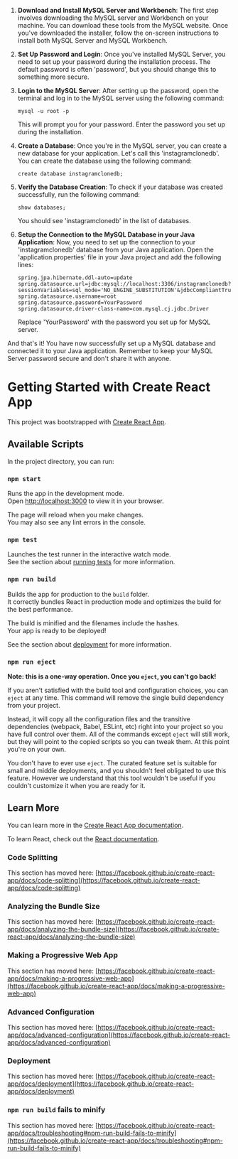 

1. **Download and Install MySQL Server and Workbench**: The first step involves downloading the MySQL server and Workbench on your machine. You can download these tools from the MySQL website. Once you've downloaded the installer, follow the on-screen instructions to install both MySQL Server and MySQL Workbench.

2. **Set Up Password and Login**: Once you've installed MySQL Server, you need to set up your password during the installation process. The default password is often 'password', but you should change this to something more secure.

3. **Login to the MySQL Server**: After setting up the password, open the terminal and log in to the MySQL server using the following command:

   ```
   mysql -u root -p
   ```

   This will prompt you for your password. Enter the password you set up during the installation.

4. **Create a Database**: Once you're in the MySQL server, you can create a new database for your application. Let's call this 'instagramclonedb'. You can create the database using the following command:

   ```
   create database instagramclonedb;
   ```

5. **Verify the Database Creation**: To check if your database was created successfully, run the following command:

   ```
   show databases;
   ```

   You should see 'instagramclonedb' in the list of databases.

6. **Setup the Connection to the MySQL Database in your Java Application**: Now, you need to set up the connection to your 'instagramclonedb' database from your Java application. Open the 'application.properties' file in your Java project and add the following lines:

   ```
   spring.jpa.hibernate.ddl-auto=update
   spring.datasource.url=jdbc:mysql://localhost:3306/instagramclonedb?sessionVariables=sql_mode='NO_ENGINE_SUBSTITUTION'&jdbcCompliantTruncation=false
   spring.datasource.username=root
   spring.datasource.password=YourPassword
   spring.datasource.driver-class-name=com.mysql.cj.jdbc.Driver
   ```

   Replace 'YourPassword' with the password you set up for MySQL server.

And that's it! You have now successfully set up a MySQL database and connected it to your Java application. Remember to keep your MySQL Server password secure and don't share it with anyone.



# Getting Started with Create React App

This project was bootstrapped with [Create React App](https://github.com/facebook/create-react-app).

## Available Scripts

In the project directory, you can run:

### `npm start`

Runs the app in the development mode.\
Open [http://localhost:3000](http://localhost:3000) to view it in your browser.

The page will reload when you make changes.\
You may also see any lint errors in the console.

### `npm test`

Launches the test runner in the interactive watch mode.\
See the section about [running tests](https://facebook.github.io/create-react-app/docs/running-tests) for more information.

### `npm run build`

Builds the app for production to the `build` folder.\
It correctly bundles React in production mode and optimizes the build for the best performance.

The build is minified and the filenames include the hashes.\
Your app is ready to be deployed!

See the section about [deployment](https://facebook.github.io/create-react-app/docs/deployment) for more information.

### `npm run eject`

**Note: this is a one-way operation. Once you `eject`, you can't go back!**

If you aren't satisfied with the build tool and configuration choices, you can `eject` at any time. This command will remove the single build dependency from your project.

Instead, it will copy all the configuration files and the transitive dependencies (webpack, Babel, ESLint, etc) right into your project so you have full control over them. All of the commands except `eject` will still work, but they will point to the copied scripts so you can tweak them. At this point you're on your own.

You don't have to ever use `eject`. The curated feature set is suitable for small and middle deployments, and you shouldn't feel obligated to use this feature. However we understand that this tool wouldn't be useful if you couldn't customize it when you are ready for it.

## Learn More

You can learn more in the [Create React App documentation](https://facebook.github.io/create-react-app/docs/getting-started).

To learn React, check out the [React documentation](https://reactjs.org/).

### Code Splitting

This section has moved here: [https://facebook.github.io/create-react-app/docs/code-splitting](https://facebook.github.io/create-react-app/docs/code-splitting)

### Analyzing the Bundle Size

This section has moved here: [https://facebook.github.io/create-react-app/docs/analyzing-the-bundle-size](https://facebook.github.io/create-react-app/docs/analyzing-the-bundle-size)

### Making a Progressive Web App

This section has moved here: [https://facebook.github.io/create-react-app/docs/making-a-progressive-web-app](https://facebook.github.io/create-react-app/docs/making-a-progressive-web-app)

### Advanced Configuration

This section has moved here: [https://facebook.github.io/create-react-app/docs/advanced-configuration](https://facebook.github.io/create-react-app/docs/advanced-configuration)

### Deployment

This section has moved here: [https://facebook.github.io/create-react-app/docs/deployment](https://facebook.github.io/create-react-app/docs/deployment)

### `npm run build` fails to minify

This section has moved here: [https://facebook.github.io/create-react-app/docs/troubleshooting#npm-run-build-fails-to-minify](https://facebook.github.io/create-react-app/docs/troubleshooting#npm-run-build-fails-to-minify)

